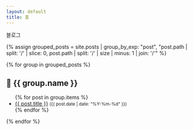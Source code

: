 ```yaml
---
layout: default
title: 홈
---
```


블로그

{% assign grouped_posts = site.posts | group_by_exp: "post", "post.path | split: '/' | slice: 0, post.path | split: '/' | size | minus: 1 | join: '/'" %}

{% for group in grouped_posts %}
  <h2>📂 {{ group.name }}</h2>
  <ul>
    {% for post in group.items %}
      <li>
        <a href="{{ post.url }}">{{ post.title }}</a>
        <small>({{ post.date | date: "%Y-%m-%d" }})</small>
      </li>
    {% endfor %}
  </ul>
{% endfor %}
